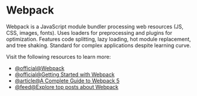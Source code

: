 # Webpack

Webpack is a JavaScript module bundler processing web resources (JS, CSS, images, fonts). Uses loaders for preprocessing and plugins for optimization. Features code splitting, lazy loading, hot module replacement, and tree shaking. Standard for complex applications despite learning curve.

Visit the following resources to learn more:

- [@official@Webpack](https://webpack.js.org/)
- [@official@Getting Started with Webpack](https://webpack.js.org/guides/getting-started/)
- [@article@A Complete Guide to Webpack 5](https://www.valentinog.com/blog/webpack)
- [@feed@Explore top posts about Webpack](https://app.daily.dev/tags/webpack?ref=roadmapsh)
